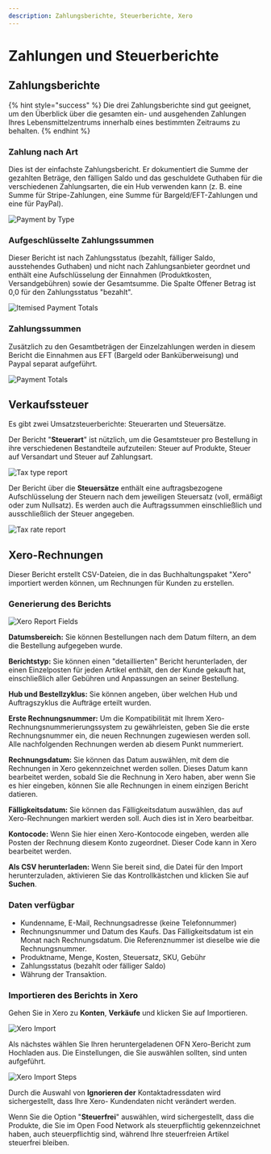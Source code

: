 ```yaml
---
description: Zahlungsberichte, Steuerberichte, Xero
---
```


# Zahlungen und Steuerberichte

## Zahlungsberichte

{% hint style="success" %}
Die drei Zahlungsberichte sind gut geeignet, um den Überblick über die gesamten ein- und ausgehenden Zahlungen Ihres Lebensmittelzentrums innerhalb eines bestimmten Zeitraums zu behalten.
{% endhint %}

### Zahlung nach Art

Dies ist der einfachste Zahlungsbericht. Er dokumentiert die Summe der gezahlten Beträge, den fälligen Saldo und das geschuldete Guthaben für die verschiedenen Zahlungsarten, die ein Hub verwenden kann (z. B. eine Summe für Stripe-Zahlungen, eine Summe für Bargeld/EFT-Zahlungen und eine für PayPal).

![Payment by Type](../../.gitbook/assets/payment-by-type.jpg)

### Aufgeschlüsselte Zahlungssummen

Dieser Bericht ist nach Zahlungsstatus (bezahlt, fälliger Saldo, ausstehendes Guthaben) und nicht nach Zahlungsanbieter geordnet und enthält eine Aufschlüsselung der Einnahmen (Produktkosten, Versandgebühren) sowie der Gesamtsumme. Die Spalte Offener Betrag ist 0,0 für den Zahlungsstatus "bezahlt".

![Itemised Payment Totals](../../.gitbook/assets/itemizedpayment.jpg)

### Zahlungssummen

Zusätzlich zu den Gesamtbeträgen der Einzelzahlungen werden in diesem Bericht die Einnahmen aus EFT (Bargeld oder Banküberweisung) und Paypal separat aufgeführt.

![Payment Totals](../../.gitbook/assets/payment-totals.jpg)

## Verkaufssteuer

Es gibt zwei Umsatzsteuerberichte: Steuerarten und Steuersätze.

Der Bericht "**Steuerart**" ist nützlich, um die Gesamtsteuer pro Bestellung in ihre verschiedenen Bestandteile aufzuteilen: Steuer auf Produkte, Steuer auf Versandart und Steuer auf Zahlungsart.

![Tax type report](../../.gitbook/assets/taxtype.jpg)

Der Bericht über die **Steuersätze** enthält eine auftragsbezogene Aufschlüsselung der Steuern nach dem jeweiligen Steuersatz (voll, ermäßigt oder zum Nullsatz). Es werden auch die Auftragssummen einschließlich und ausschließlich der Steuer angegeben.

![Tax rate report](../../.gitbook/assets/taxrates.jpg)

## Xero-Rechnungen

Dieser Bericht erstellt CSV-Dateien, die in das Buchhaltungspaket "Xero" importiert werden können, um Rechnungen für Kunden zu erstellen.

### Generierung des Berichts

![Xero Report Fields](../../.gitbook/assets/xero-report.png)

**Datumsbereich:** Sie können Bestellungen nach dem Datum filtern, an dem die Bestellung aufgegeben wurde.

**Berichtstyp:** Sie können einen "detaillierten" Bericht herunterladen, der einen Einzelposten für jeden Artikel enthält, den der Kunde gekauft hat, einschließlich aller Gebühren und Anpassungen an seiner Bestellung.

**Hub und Bestellzyklus:** Sie können angeben, über welchen Hub und Auftragszyklus die Aufträge erteilt wurden.

**Erste Rechnungsnummer:** Um die Kompatibilität mit Ihrem Xero-Rechnungsnummerierungssystem zu gewährleisten, geben Sie die erste Rechnungsnummer ein, die neuen Rechnungen zugewiesen werden soll. Alle nachfolgenden Rechnungen werden ab diesem Punkt nummeriert.

**Rechnungsdatum:** Sie können das Datum auswählen, mit dem die Rechnungen in Xero gekennzeichnet werden sollen. Dieses Datum kann bearbeitet werden, sobald Sie die Rechnung in Xero haben, aber wenn Sie es hier eingeben, können Sie alle Rechnungen in einem einzigen Bericht datieren.

**Fälligkeitsdatum:** Sie können das Fälligkeitsdatum auswählen, das auf Xero-Rechnungen markiert werden soll. Auch dies ist in Xero bearbeitbar.

**Kontocode:** Wenn Sie hier einen Xero-Kontocode eingeben, werden alle Posten der Rechnung diesem Konto zugeordnet. Dieser Code kann in Xero bearbeitet werden.

**Als CSV herunterladen:** Wenn Sie bereit sind, die Datei für den Import herunterzuladen, aktivieren Sie das Kontrollkästchen und klicken Sie auf **Suchen**.

### Daten verfügbar

* Kundenname, E-Mail, Rechnungsadresse (keine Telefonnummer)
* Rechnungsnummer und Datum des Kaufs. Das Fälligkeitsdatum ist ein Monat nach Rechnungsdatum. Die Referenznummer ist dieselbe wie die Rechnungsnummer.
* Produktname, Menge, Kosten, Steuersatz, SKU, Gebühr
* Zahlungsstatus (bezahlt oder fälliger Saldo)
* Währung der Transaktion.

### Importieren des Berichts in Xero

Gehen Sie in Xero zu **Konten**, **Verkäufe** und klicken Sie auf Importieren.

![Xero Import](../../.gitbook/assets/xero-import.png)

Als nächstes wählen Sie Ihren heruntergeladenen OFN Xero-Bericht zum Hochladen aus. Die Einstellungen, die Sie auswählen sollten, sind unten aufgeführt.

![Xero Import Steps](../../.gitbook/assets/xero-import-steps.png)

Durch die Auswahl von **Ignorieren der** Kontaktadressdaten wird sichergestellt, dass Ihre Xero- Kundendaten nicht verändert werden.

Wenn Sie die Option "**Steuerfrei**" auswählen, wird sichergestellt, dass die Produkte, die Sie im Open Food Network als steuerpflichtig gekennzeichnet haben, auch steuerpflichtig sind, während Ihre steuerfreien Artikel steuerfrei bleiben.
